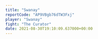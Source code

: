 ```yaml
---
title: "Swanay"
reportCode: "AP9VBgb76dTW3Fxj"
player: "Swanay"
fight: "The Curator"
date: 2021-08-30T19:10:09.637000+00:00
---
```

